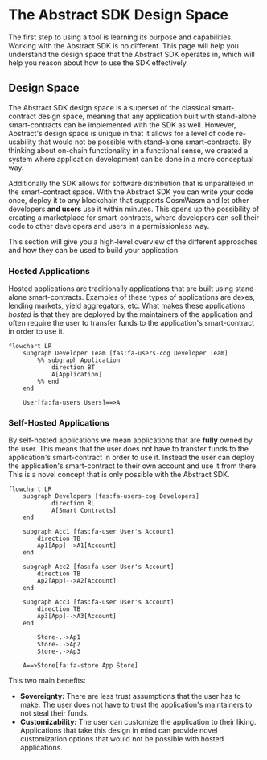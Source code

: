 # The Abstract SDK Design Space

The first step to using a tool is learning its purpose and capabilities. Working with the Abstract SDK is no different. This page will help you understand the design space that the Abstract SDK operates in, which will help you reason about how to use the SDK effectively.

## Design Space

The Abstract SDK design space is a superset of the classical smart-contract design space, meaning that any application built with stand-alone smart-contracts can be implemented with the SDK as well. However, Abstract's design space is unique in that it allows for a level of code re-usability that would not be possible with stand-alone smart-contracts. By thinking about on-chain functionality in a functional sense, we created a system where application development can be done in a more conceptual way.

Additionally the SDK allows for software distribution that is unparalleled in the smart-contract space. With the Abstract SDK you can write your code once, deploy it to any blockchain that supports CosmWasm and let other developers **and users** use it within minutes. This opens up the possibility of creating a marketplace for smart-contracts, where developers can sell their code to other developers and users in a permissionless way.

This section will give you a high-level overview of the different approaches and how they can be used to build your application.

### Hosted Applications

Hosted applications are traditionally applications that are built using stand-alone smart-contracts. Examples of these types of applications are dexes, lending markets, yield aggregators, etc. What makes these applications *hosted* is that they are deployed by the maintainers of the application and often require the user to transfer funds to the application's smart-contract in order to use it.

```mermaid
flowchart LR
    subgraph Developer Team [fas:fa-users-cog Developer Team]
        %% subgraph Application
            direction BT
            A[Application]
        %% end
    end

    User[fa:fa-users Users]==>A

```

### Self-Hosted Applications

By self-hosted applications we mean applications that are **fully** owned by the user. This means that the user does not have to transfer funds to the application's smart-contract in order to use it. Instead the user can deploy the application's smart-contract to their own account and use it from there. This is a novel concept that is only possible with the Abstract SDK.

```mermaid
flowchart LR
    subgraph Developers [fas:fa-users-cog Developers]
            direction RL
            A[Smart Contracts]
    end

    subgraph Acc1 [fas:fa-user User's Account]
        direction TB
        Ap1[App]-->A1[Account]
    end

    subgraph Acc2 [fas:fa-user User's Account]
        direction TB
        Ap2[App]-->A2[Account]
    end

    subgraph Acc3 [fas:fa-user User's Account]
        direction TB
        Ap3[App]-->A3[Account]
    end

        Store-.->Ap1
        Store-.->Ap2
        Store-.->Ap3

    A==>Store[fa:fa-store App Store]
```

This two main benefits:

- **Sovereignty:** There are less trust assumptions that the user has to make. The user does not have to trust the application's maintainers to not steal their funds.
- **Customizability:** The user can customize the application to their liking. Applications that take this design in mind can provide novel customization options that would not be possible with hosted applications.

